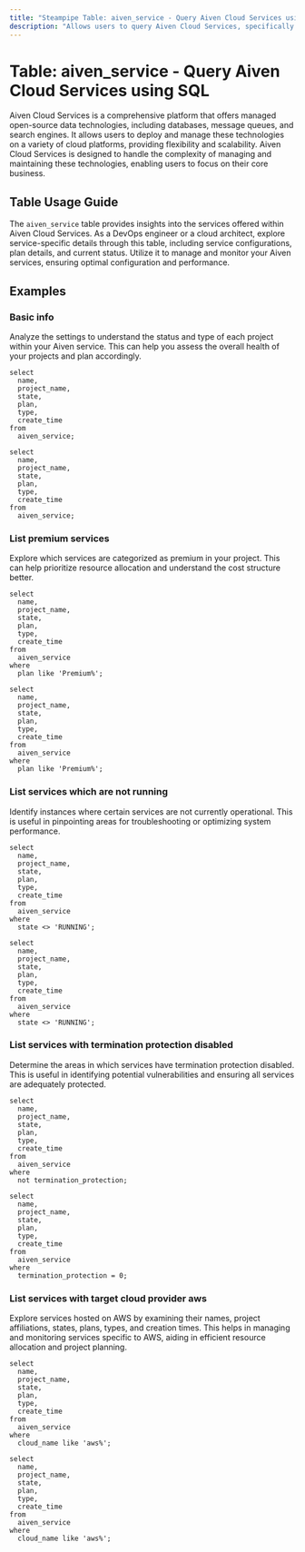 ```yaml
---
title: "Steampipe Table: aiven_service - Query Aiven Cloud Services using SQL"
description: "Allows users to query Aiven Cloud Services, specifically the details of various services provided by Aiven, offering insights into service configurations, plan details, and status."
---
```


# Table: aiven_service - Query Aiven Cloud Services using SQL

Aiven Cloud Services is a comprehensive platform that offers managed open-source data technologies, including databases, message queues, and search engines. It allows users to deploy and manage these technologies on a variety of cloud platforms, providing flexibility and scalability. Aiven Cloud Services is designed to handle the complexity of managing and maintaining these technologies, enabling users to focus on their core business.

## Table Usage Guide

The `aiven_service` table provides insights into the services offered within Aiven Cloud Services. As a DevOps engineer or a cloud architect, explore service-specific details through this table, including service configurations, plan details, and current status. Utilize it to manage and monitor your Aiven services, ensuring optimal configuration and performance.

## Examples

### Basic info
Analyze the settings to understand the status and type of each project within your Aiven service. This can help you assess the overall health of your projects and plan accordingly.

```sql+postgres
select
  name,
  project_name,
  state,
  plan,
  type,
  create_time
from
  aiven_service;
```

```sql+sqlite
select
  name,
  project_name,
  state,
  plan,
  type,
  create_time
from
  aiven_service;
```

### List premium services
Explore which services are categorized as premium in your project. This can help prioritize resource allocation and understand the cost structure better.

```sql+postgres
select
  name,
  project_name,
  state,
  plan,
  type,
  create_time
from
  aiven_service
where
  plan like 'Premium%';
```

```sql+sqlite
select
  name,
  project_name,
  state,
  plan,
  type,
  create_time
from
  aiven_service
where
  plan like 'Premium%';
```

### List services which are not running
Identify instances where certain services are not currently operational. This is useful in pinpointing areas for troubleshooting or optimizing system performance.

```sql+postgres
select
  name,
  project_name,
  state,
  plan,
  type,
  create_time
from
  aiven_service
where
  state <> 'RUNNING';
```

```sql+sqlite
select
  name,
  project_name,
  state,
  plan,
  type,
  create_time
from
  aiven_service
where
  state <> 'RUNNING';
```

### List services with termination protection disabled
Determine the areas in which services have termination protection disabled. This is useful in identifying potential vulnerabilities and ensuring all services are adequately protected.

```sql+postgres
select
  name,
  project_name,
  state,
  plan,
  type,
  create_time
from
  aiven_service
where
  not termination_protection;
```

```sql+sqlite
select
  name,
  project_name,
  state,
  plan,
  type,
  create_time
from
  aiven_service
where
  termination_protection = 0;
```

### List services with target cloud provider aws
Explore services hosted on AWS by examining their names, project affiliations, states, plans, types, and creation times. This helps in managing and monitoring services specific to AWS, aiding in efficient resource allocation and project planning.

```sql+postgres
select
  name,
  project_name,
  state,
  plan,
  type,
  create_time
from
  aiven_service
where
  cloud_name like 'aws%';
```

```sql+sqlite
select
  name,
  project_name,
  state,
  plan,
  type,
  create_time
from
  aiven_service
where
  cloud_name like 'aws%';
```